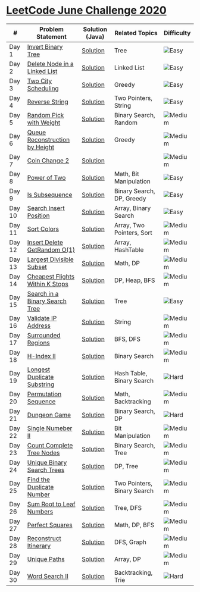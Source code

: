 # [LeetCode June Challenge 2020](https://github.com/rohitkumar-rk/Problem-Solving/tree/master/LeetCode/June%20Challenge)


| #             | Problem Statement| Solution (Java) |  Related Topics | Difficulty |
| ----- | ------------- | ------------- |------------- | ------------- |
| Day 1  | [Invert Binary Tree](https://leetcode.com/problems/invert-binary-tree/)  | [Solution](https://github.com/rohitkumar-rk/Problem-Solving/blob/master/LeetCode%20June%20Challenge/1.%20Invert%20Binary%20Tree/Solution.java) | Tree |  ![Easy](https://github.com/rohitkumar-rk/Problem-Solving/blob/master/Tags/easy.svg?raw=true) |
| Day 2  | [Delete Node in a Linked List](https://leetcode.com/problems/delete-node-in-a-linked-list/)  | [Solution](https://github.com/rohitkumar-rk/Problem-Solving/blob/master/LeetCode%20June%20Challenge/2.%20Delete%20Node%20in%20a%20Linked%20List/Solution.java) | Linked List | ![Easy](https://github.com/rohitkumar-rk/Problem-Solving/blob/master/Tags/easy.svg?raw=true) |
| Day 3 | [Two City Scheduling](https://leetcode.com/problems/two-city-scheduling/) | [Solution](https://github.com/rohitkumar-rk/Problem-Solving/blob/master/LeetCode%20June%20Challenge/3.%20Two%20City%20Scheduling/Solution.java) | Greedy | ![Easy](https://github.com/rohitkumar-rk/Problem-Solving/blob/master/Tags/easy.svg?raw=true) |
| Day 4 | [Reverse String](https://leetcode.com/problems/reverse-string/) | [Solution](https://github.com/rohitkumar-rk/Problem-Solving/blob/master/LeetCode%20June%20Challenge/4.%20Reverse%20String/Solution.java) | Two Pointers, String | ![Easy](https://github.com/rohitkumar-rk/Problem-Solving/blob/master/Tags/easy.svg?raw=true) |
| Day 5 | [Random Pick with Weight](https://leetcode.com/problems/random-pick-with-weight/) | [Solution](https://github.com/rohitkumar-rk/Problem-Solving/blob/master/LeetCode%20June%20Challenge/5.%20Random%20Pick%20by%20Weight/Solution.java) | Binary Search, Random | ![Medium](https://github.com/rohitkumar-rk/Problem-Solving/blob/master/Tags/medium.svg?raw=true) |
| Day 6 | [Queue Reconstruction by Height](https://leetcode.com/problems/queue-reconstruction-by-height/) | [Solution](https://github.com/rohitkumar-rk/Problem-Solving/blob/master/LeetCode%20June%20Challenge/6.%20Queue%20Reconstuction%20by%20Height/Solution.java) | Greedy | ![Medium](https://github.com/rohitkumar-rk/Problem-Solving/blob/master/Tags/medium.svg?raw=true) |
| Day 7 | [Coin Change 2](https://leetcode.com/problems/coin-change-2/) | [Solution](https://github.com/rohitkumar-rk/Problem-Solving/blob/master/LeetCode%20June%20Challenge/7.%20Coin%20Change%202/Solution.java) | | ![Medium](https://github.com/rohitkumar-rk/Problem-Solving/blob/master/Tags/medium.svg?raw=true) |
| Day 8 | [Power of Two](https://leetcode.com/problems/power-of-two/) | [Solution](https://github.com/rohitkumar-rk/Problem-Solving/blob/master/LeetCode%20June%20Challenge/8.%20Power%20of%202/Solution.java) | Math, Bit Manipulation | ![Easy](https://github.com/rohitkumar-rk/Problem-Solving/blob/master/Tags/easy.svg?raw=true) |
| Day 9 | [Is Subsequence](https://leetcode.com/problems/is-subsequence/) | [Solution](https://github.com/rohitkumar-rk/Problem-Solving/blob/master/LeetCode%20June%20Challenge/9.%20Is%20Subsequence/Solution.java) | Binary Search, DP, Greedy | ![Easy](https://github.com/rohitkumar-rk/Problem-Solving/blob/master/Tags/easy.svg?raw=true) |
| Day 10 | [Search Insert Position](https://leetcode.com/problems/search-insert-position/) | [Solution](https://github.com/rohitkumar-rk/Problem-Solving/blob/master/LeetCode%20June%20Challenge/10.%20Search%20Insert%20at%20Position/Solution.java) | Array, Binary Search | ![Easy](https://github.com/rohitkumar-rk/Problem-Solving/blob/master/Tags/easy.svg?raw=true) |
| Day 11 | [Sort Colors](https://leetcode.com/problems/sort-colors/) | [Solution](https://github.com/rohitkumar-rk/Problem-Solving/blob/master/LeetCode%20June%20Challenge/11.%20Sort%20Colors/Solution.java) | Array, Two Pointers, Sort | ![Medium](https://github.com/rohitkumar-rk/Problem-Solving/blob/master/Tags/medium.svg?raw=true) |
| Day 12 | [Insert Delete GetRandom O(1)](https://leetcode.com/problems/insert-delete-getrandom-o1/) | [Solution](https://github.com/rohitkumar-rk/Problem-Solving/blob/master/LeetCode%20June%20Challenge/12.%20Insert%20Delete%20GetRandom%20O(1)/Solution.java) | Array, HashTable | ![Medium](https://github.com/rohitkumar-rk/Problem-Solving/blob/master/Tags/medium.svg?raw=true) |
| Day 13 | [Largest Divisible Subset](https://leetcode.com/problems/largest-divisible-subset/) | [Solution](https://github.com/rohitkumar-rk/Problem-Solving/blob/master/LeetCode%20June%20Challenge/13.%20Largest%20Divisible%20Subset/Solution.java) | Math, DP | ![Medium](https://github.com/rohitkumar-rk/Problem-Solving/blob/master/Tags/medium.svg?raw=true) |
| Day 14 | [Cheapest Flights Within K Stops](https://leetcode.com/problems/cheapest-flights-within-k-stops/) | [Solution](https://github.com/rohitkumar-rk/Problem-Solving/blob/master/LeetCode%20June%20Challenge/14.%20Cheapest%20Flights%20Within%20K%20Stops/Solution.java) | DP, Heap, BFS | ![Medium](https://github.com/rohitkumar-rk/Problem-Solving/blob/master/Tags/medium.svg?raw=true) |
| Day 15 | [Search in a Binary Search Tree](https://leetcode.com/problems/search-in-a-binary-search-tree/) | [Solution](https://github.com/rohitkumar-rk/Problem-Solving/blob/master/LeetCode%20June%20Challenge/15.%20Search%20in%20a%20Binary%20Search%20Tree/Solution.java) | Tree |  ![Easy](https://github.com/rohitkumar-rk/Problem-Solving/blob/master/Tags/easy.svg?raw=true) |
| Day 16 | [Validate IP Address](https://leetcode.com/problems/validate-ip-address/) | [Solution](https://github.com/rohitkumar-rk/Problem-Solving/blob/master/LeetCode%20June%20Challenge/16.%20Validate%20IP%20Address/Solution.java) | String | ![Medium](https://github.com/rohitkumar-rk/Problem-Solving/blob/master/Tags/medium.svg?raw=true) |
| Day 17 | [Surrounded Regions](https://leetcode.com/problems/surrounded-regions/) | [Solution](https://github.com/rohitkumar-rk/Problem-Solving/blob/master/LeetCode%20June%20Challenge/17.%20Surrounded%20Regions/Solution.java) | BFS, DFS | ![Medium](https://github.com/rohitkumar-rk/Problem-Solving/blob/master/Tags/medium.svg?raw=true) |
| Day 18 | [H-Index II](https://leetcode.com/problems/h-index-ii/) | [Solution](https://github.com/rohitkumar-rk/Problem-Solving/blob/master/LeetCode%20June%20Challenge/18.%20H%20Index%20-%20II/Solution.java) | Binary Search | ![Medium](https://github.com/rohitkumar-rk/Problem-Solving/blob/master/Tags/medium.svg?raw=true) |
| Day 19 | [Longest Duplicate Substring](https://leetcode.com/problems/longest-duplicate-substring/) | [Solution](https://github.com/rohitkumar-rk/Problem-Solving/blob/master/LeetCode%20June%20Challenge/19.%20Longest%20Duplicate%20Substring/Solution.java) | Hash Table, Binary Search | ![Hard](https://github.com/rohitkumar-rk/Problem-Solving/blob/master/Tags/hard.svg?raw=true) |
| Day 20 | [Permutation Sequence](https://leetcode.com/problems/permutation-sequence/) | [Solution](https://github.com/rohitkumar-rk/Problem-Solving/blob/master/LeetCode%20June%20Challenge/20.%20Permutation%20Sequence/Solution.java) | Math, Backtracking | ![Medium](https://github.com/rohitkumar-rk/Problem-Solving/blob/master/Tags/medium.svg?raw=true) |
| Day 21 | [Dungeon Game](https://leetcode.com/problems/dungeon-game/) | [Solution](https://github.com/rohitkumar-rk/Problem-Solving/blob/master/LeetCode%20June%20Challenge/21.%20Dungeon%20Game/Solution.java) | Binary Search, DP | ![Hard](https://github.com/rohitkumar-rk/Problem-Solving/blob/master/Tags/hard.svg?raw=true) |
| Day 22 | [Single Numeber II](https://leetcode.com/problems/single-number-ii/) | [Solution](https://github.com/rohitkumar-rk/Problem-Solving/blob/master/LeetCode%20June%20Challenge/22.%20Single%20Numeber%20II/Solution.java) | Bit Manipulation | ![Medium](https://github.com/rohitkumar-rk/Problem-Solving/blob/master/Tags/medium.svg?raw=true) |
| Day 23 | [Count Complete Tree Nodes](https://leetcode.com/problems/count-complete-tree-nodes/) |  [Solution](https://github.com/rohitkumar-rk/Problem-Solving/blob/master/LeetCode%20June%20Challenge/23.%20Count%20Complete%20Tree%20Nodes/Solution.java) | Binary Search, Tree | ![Medium](https://github.com/rohitkumar-rk/Problem-Solving/blob/master/Tags/medium.svg?raw=true) |
| Day 24 | [Unique Binary Search Trees](https://leetcode.com/problems/unique-binary-search-trees/) |  [Solution](https://github.com/rohitkumar-rk/Problem-Solving/blob/master/LeetCode/June%20Challenge/24.%20Unique%20Binary%20Search%20Trees/Solution.java) | DP, Tree | ![Medium](https://github.com/rohitkumar-rk/Problem-Solving/blob/master/Tags/medium.svg?raw=true) |
| Day 25 | [Find the Duplicate Number](https://leetcode.com/problems/find-the-duplicate-number/) |  [Solution](https://github.com/rohitkumar-rk/Problem-Solving/blob/master/LeetCode%20June%20Challenge/25.%20Find%20the%20Duplicate%20Number/Solution.java) | Two Pointers, Binary Search  | ![Medium](https://github.com/rohitkumar-rk/Problem-Solving/blob/master/Tags/medium.svg?raw=true) |
| Day 26 | [Sum Root to Leaf Numbers](https://leetcode.com/problems/sum-root-to-leaf-numbers/) |  [Solution](https://github.com/rohitkumar-rk/Problem-Solving/blob/master/LeetCode%20June%20Challenge/26.%20Sum%20Root%20to%20Leaf%20Numbers/Solution.java) | Tree, DFS | ![Medium](https://github.com/rohitkumar-rk/Problem-Solving/blob/master/Tags/medium.svg?raw=true) |
| Day 27 | [Perfect Squares](https://leetcode.com/problems/perfect-squares/) |  [Solution](https://github.com/rohitkumar-rk/Problem-Solving/blob/master/LeetCode%20June%20Challenge/27.%20Perfect%20Squares/Solution.java) | Math, DP, BFS |  ![Medium](https://github.com/rohitkumar-rk/Problem-Solving/blob/master/Tags/medium.svg?raw=true) |
| Day 28 | [Reconstruct Itinerary](https://leetcode.com/problems/reconstruct-itinerary/) |  [Solution](https://github.com/rohitkumar-rk/Problem-Solving/blob/master/LeetCode%20June%20Challenge/27.%20Perfect%20Squares/Solution.java) | DFS, Graph | ![Medium](https://github.com/rohitkumar-rk/Problem-Solving/blob/master/Tags/medium.svg?raw=true) |
| Day 29 | [Unique Paths](https://leetcode.com/problems/unique-paths/) | [Solution](https://github.com/rohitkumar-rk/Problem-Solving/blob/master/LeetCode%20June%20Challenge/29.%20Unique%20Paths/Solution.java) |  Array, DP | ![Medium](https://github.com/rohitkumar-rk/Problem-Solving/blob/master/Tags/medium.svg?raw=true) |
| Day 30 | [Word Search II](https://leetcode.com/problems/word-search-ii/) |  [Solution](https://github.com/rohitkumar-rk/Problem-Solving/blob/master/LeetCode%20June%20Challenge/30.%20Word%20Search%20II/Solution.java) | Backtracking, Trie | ![Hard](https://github.com/rohitkumar-rk/Problem-Solving/blob/master/Tags/hard.svg?raw=true) |

